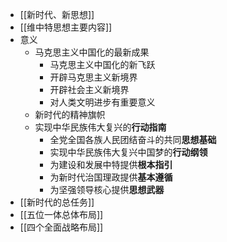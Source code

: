 - [[新时代、新思想]]
- [[维中特思想主要内容]]
- 意义
	- 马克思主义中国化的最新成果
		- 马克思主义中国化的新飞跃
		- 开辟马克思主义新境界
		- 开辟社会主义新境界
		- 对人类文明进步有重要意义
	- 新时代的精神旗帜
	- 实现中华民族伟大复兴的**行动指南**
		- 全党全国各族人民团结奋斗的共同**思想基础**
		- 实现中华民族伟大复兴中国梦的**行动纲领**
		- 为建设和发展中特提供**根本指引**
		- 为新时代治国理政提供**基本遵循**
		- 为坚强领导核心提供**思想武器**
- [[新时代的总任务]]
- [[五位一体总体布局]]
- [[四个全面战略布局]]